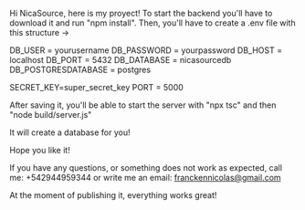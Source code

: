 Hi NicaSource, here is my proyect!
To start the backend you'll have to download it and run "npm install".
Then, you'll have to create a .env file with this structure ->

DB_USER = yourusername
DB_PASSWORD = yourpassword
DB_HOST = localhost
DB_PORT = 5432
DB_DATABASE = nicasourcedb
DB_POSTGRESDATABASE = postgres

SECRET_KEY=super_secret_key
PORT = 5000

After saving it, you'll be able to start the server with "npx tsc" and then "node build/server.js"

It will create a database for you!

Hope you like it!

If you have any questions, or something does not work as expected, call me: +542944959344 or write me an email: franckennicolas@gmail.com

At the moment of publishing it, everything works great!
